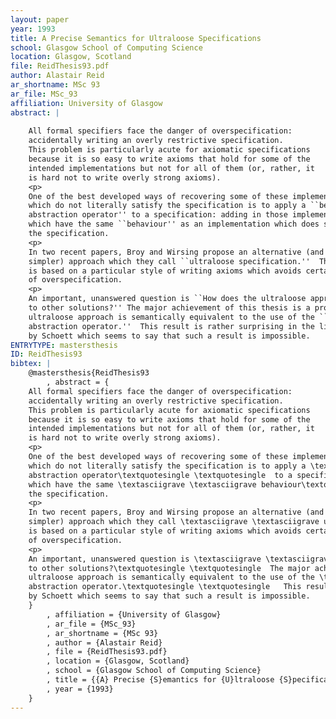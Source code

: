 ```yaml
---
layout: paper
year: 1993
title: A Precise Semantics for Ultraloose Specifications
school: Glasgow School of Computing Science
location: Glasgow, Scotland
file: ReidThesis93.pdf
author: Alastair Reid
ar_shortname: MSc 93
ar_file: MSc_93
affiliation: University of Glasgow
abstract: |
    
    All formal specifiers face the danger of overspecification:
    accidentally writing an overly restrictive specification.
    This problem is particularly acute for axiomatic specifications
    because it is so easy to write axioms that hold for some of the
    intended implementations but not for all of them (or, rather, it
    is hard not to write overly strong axioms).
    <p>
    One of the best developed ways of recovering some of these implementations
    which do not literally satisfy the specification is to apply a ``behavioural
    abstraction operator'' to a specification: adding in those implementations
    which have the same ``behaviour'' as an implementation which does satisfy
    the specification.
    <p>
    In two recent papers, Broy and Wirsing propose an alternative (and apparently
    simpler) approach which they call ``ultraloose specification.''  This approach
    is based on a particular style of writing axioms which avoids certain forms
    of overspecification.
    <p>
    An important, unanswered question is ``How does the ultraloose approach relate
    to other solutions?'' The major achievement of this thesis is a proof that the
    ultraloose approach is semantically equivalent to the use of the ``behavioural
    abstraction operator.''  This result is rather surprising in the light of a result
    by Schoett which seems to say that such a result is impossible.
ENTRYTYPE: mastersthesis
ID: ReidThesis93
bibtex: |
    @mastersthesis{ReidThesis93
        , abstract = {
    All formal specifiers face the danger of overspecification:
    accidentally writing an overly restrictive specification.
    This problem is particularly acute for axiomatic specifications
    because it is so easy to write axioms that hold for some of the
    intended implementations but not for all of them (or, rather, it
    is hard not to write overly strong axioms).
    <p>
    One of the best developed ways of recovering some of these implementations
    which do not literally satisfy the specification is to apply a \textasciigrave \textasciigrave behavioural
    abstraction operator\textquotesingle \textquotesingle  to a specification: adding in those implementations
    which have the same \textasciigrave \textasciigrave behaviour\textquotesingle \textquotesingle  as an implementation which does satisfy
    the specification.
    <p>
    In two recent papers, Broy and Wirsing propose an alternative (and apparently
    simpler) approach which they call \textasciigrave \textasciigrave ultraloose specification.\textquotesingle \textquotesingle   This approach
    is based on a particular style of writing axioms which avoids certain forms
    of overspecification.
    <p>
    An important, unanswered question is \textasciigrave \textasciigrave How does the ultraloose approach relate
    to other solutions?\textquotesingle \textquotesingle  The major achievement of this thesis is a proof that the
    ultraloose approach is semantically equivalent to the use of the \textasciigrave \textasciigrave behavioural
    abstraction operator.\textquotesingle \textquotesingle   This result is rather surprising in the light of a result
    by Schoett which seems to say that such a result is impossible.
    }
        , affiliation = {University of Glasgow}
        , ar_file = {MSc_93}
        , ar_shortname = {MSc 93}
        , author = {Alastair Reid}
        , file = {ReidThesis93.pdf}
        , location = {Glasgow, Scotland}
        , school = {Glasgow School of Computing Science}
        , title = {{A} Precise {S}emantics for {U}ltraloose {S}pecifications}
        , year = {1993}
    }
---
```

